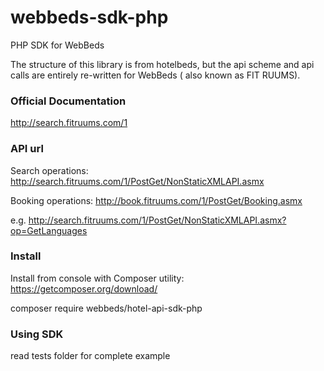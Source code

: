# webbeds-sdk-php
PHP SDK for WebBeds

The structure of this library is from hotelbeds, but the api scheme and api calls are entirely re-written for WebBeds ( also known as FIT RUUMS). 

### Official Documentation

http://search.fitruums.com/1

### API url
Search operations:
http://search.fitruums.com/1/PostGet/NonStaticXMLAPI.asmx

Booking operations:
http://book.fitruums.com/1/PostGet/Booking.asmx

e.g. http://search.fitruums.com/1/PostGet/NonStaticXMLAPI.asmx?op=GetLanguages

### Install
Install from console with Composer utility: https://getcomposer.org/download/

composer require webbeds/hotel-api-sdk-php

### Using SDK
read tests folder for complete example